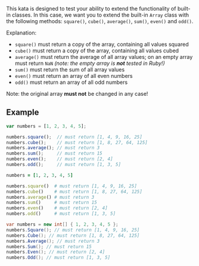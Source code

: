 This kata is designed to test your ability to extend the functionality of built-in classes. In this case, we want you to extend the built-in `Array` class with the following methods: `square()`, `cube()`, `average()`, `sum()`, `even()` and `odd()`.

Explanation:

* `square()` must return a copy of the array, containing all values squared
* `cube()` must return a copy of the array, containing all values cubed
* `average()` must return the average of all array values; on an empty array must return `NaN` *(note: the empty array is **not** tested in Ruby!)*
* `sum()` must return the sum of all array values
* `even()` must return an array of all even numbers
* `odd()` must return an array of all odd numbers

Note: the original array **must not** be changed in any case!

## Example
```javascript
var numbers = [1, 2, 3, 4, 5];

numbers.square();  // must return [1, 4, 9, 16, 25]
numbers.cube();    // must return [1, 8, 27, 64, 125]
numbers.average(); // must return 3
numbers.sum();     // must return 15
numbers.even();    // must return [2, 4]
numbers.odd();     // must return [1, 3, 5]
```
```ruby
numbers = [1, 2, 3, 4, 5]

numbers.square()  # must return [1, 4, 9, 16, 25]
numbers.cube()    # must return [1, 8, 27, 64, 125]
numbers.average() # must return 3
numbers.sum()     # must return 15
numbers.even()    # must return [2, 4]
numbers.odd()     # must return [1, 3, 5]
```
```csharp
var numbers = new int[] { 1, 2, 3, 4, 5 };
numbers.Square(); // must return [1, 4, 9, 16, 25]
numbers.Cube(); // must return [1, 8, 27, 64, 125]
numbers.Average(); // must return 3
numbers.Sum(); // must return 15
numbers.Even(); // must return [2, 4]
numbers.Odd(); // must return [1, 3, 5]
```
